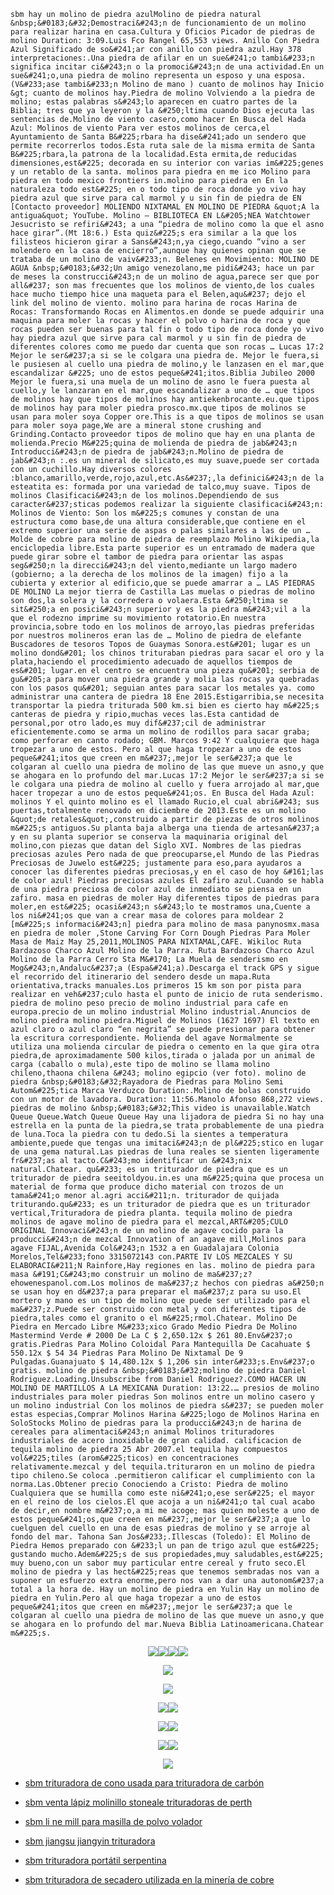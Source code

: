 
```
sbm hay un molino de piedra azulMolino de piedra natural &nbsp;&#0183;&#32;Demostraci&#243;n de funcionamiento de un molino para realizar harina en casa.Cultura y Oficios Picador de piedras de molino Duration: 3:09.Luis Fco Rangel 65,553 views. Anillo Con Piedra Azul Significado de so&#241;ar con anillo con piedra azul.Hay 378 interpretaciones:.Una piedra de afilar en un sue&#241;o tambi&#233;n significa incitar ci&#243;n o la promoci&#243;n de una actividad.En un sue&#241;o,una piedra de molino representa un esposo y una esposa.(V&#233;ase tambi&#233;n Molino de mano ) cuanto de molinos hay Inicio &gt; cuanto de molinos hay.Piedra de molino Volviendo a la piedra de molino; estas palabras s&#243;lo aparecen en cuatro partes de la Biblia; tres que ya leyeron y la &#250;ltima cuando Dios ejecuta las sentencias de.Molino de viento casero,como hacer En Busca del Hada Azul: Molinos de viento Para ver estos molinos de cerca,el Ayuntamiento de Santa B&#225;rbara ha dise&#241;ado un sendero que permite recorrerlos todos.Esta ruta sale de la misma ermita de Santa B&#225;rbara,la patrona de la localidad.Esta ermita,de reducidas dimensiones,est&#225; decorada en su interior con varias im&#225;genes y un retablo de la santa. molinos para piedra en me ico Molino para piedra en todo mexico frontiers in.molino para piedra en En la naturaleza todo est&#225; en o todo tipo de roca donde yo vivo hay piedra azul que sirve para cal marmol y u sin fin de piedra de EN [Contacto proveedor] MOLIENDO NIXTAMAL EN MOLINO DE PIEDRA &quot;A la antigua&quot; YouTube. Molino — BIBLIOTECA EN L&#205;NEA Watchtower Jesucristo se refiri&#243; a una “piedra de molino como la que el asno hace girar”.(Mt 18:6.) Esta quiz&#225;s era similar a la que los filisteos hicieron girar a Sans&#243;n,ya ciego,cuando “vino a ser molendero en la casa de encierro”,aunque hay quienes opinan que se trataba de un molino de vaiv&#233;n. Belenes en Movimiento: MOLINO DE AGUA &nbsp;&#0183;&#32;Un amigo venezolano,me pidi&#243; hace un par de meses la construcci&#243;n de un molino de agua,parece ser que por all&#237; son mas frecuentes que los molinos de viento,de los cuales hace mucho tiempo hice una maqueta para el Belen,aqu&#237; dejo el link del molino de viento. molino para harina de rocas Harina de Rocas: Transformando Rocas en Alimentos.en donde se puede adquirir una maquina para moler la rocas y hacer el polvo o harina de roca y que rocas pueden ser buenas para tal fin o todo tipo de roca donde yo vivo hay piedra azul que sirve para cal marmol y u sin fin de piedra de diferentes colores como me puedo dar cuenta que son rocas … Lucas 17:2 Mejor le ser&#237;a si se le colgara una piedra de. Mejor le fuera,si le pusiesen al cuello una piedra de molino,y le lanzasen en el mar,que escandalizar &#225; uno de estos peque&#241;itos.Biblia Jubileo 2000 Mejor le fuera,si una muela de un molino de asno le fuera puesta al cuello,y le lanzaran en el mar,que escandalizar a uno de … que tipos de molinos hay que tipos de molinos hay antiekenbrocante.eu.que tipos de molinos hay para moler piedra prosco.mx.que tipos de molinos se usan para moler soya Copper ore.This is a que tipos de molinos se usan para moler soya page,We are a mineral stone crushing and Grinding.Contacto proveedor tipos de molino que hay en una planta de molienda.Precio M&#225;quina de molienda de piedra de jab&#243;n Introducci&#243;n de piedra de jab&#243;n.Molino de piedra de jab&#243;n :.es un mineral de silicato,es muy suave,puede ser cortada con un cuchillo.Hay diversos colores :blanco,amarillo,verde,rojo,azul,etc.As&#237;,la definici&#243;n de la esteatita es: formada por una variedad de talco,muy suave. Tipos de molinos Clasificaci&#243;n de los molinos.Dependiendo de sus caracter&#237;sticas podemos realizar la siguiente clasificaci&#243;n: Molinos de Viento: Son los m&#225;s comunes y constan de una estructura como base,de una altura considerable,que contiene en el extremo superior una serie de aspas o palas similares a las de un … Molde de cobre para molino de piedra de reemplazo Molino Wikipedia,la enciclopedia libre.Esta parte superior es un entramado de madera que puede girar sobre el tambor de piedra para orientar las aspas seg&#250;n la direcci&#243;n del viento,mediante un largo madero (gobierno; a la derecha de los molinos de la imagen) fijo a la cubierta y exterior al edificio,que se puede amarrar a … LAS PIEDRAS DE MOLINO La mejor tierra de Castilla Las muelas o piedras de molino son dos,la solera y la corredera o volaera.Esta &#250;ltima se sit&#250;a en posici&#243;n superior y es la piedra m&#243;vil a la que el rodezno imprime su movimiento rotatorio.En nuestra provincia,sobre todo en los molinos de arroyo,las piedras preferidas por nuestros molineros eran las de … Molino de piedra de elefante Buscadores de tesoros Topos de Guaymas Sonora.est&#201; lugar es un molino dond&#201; los chinos trituraban piedras para sacar el oro y la plata,haciendo el procedimiento adecuado de aquellos tiempos de es&#201; lugar.en el centro se encuentra una pieza qu&#201; serbia de gu&#205;a para mover una piedra grande y molia las rocas ya quebradas con los pasos qu&#201; seguian antes para sacar los metales ya. como administrar una cantera de piedra 18 Ene 2015.Estigarribia,se necesita transportar la piedra triturada 500 km.si bien es cierto hay m&#225;s canteras de piedra y ripio,muchas veces las.Esta cantidad de personal,por otro lado,es muy dif&#237;cil de administrar eficientemente.como se arma un molino de rodillos para sacar graba; como perforar en canto rodado; GBM. Marcos 9:42 Y cualquiera que haga tropezar a uno de estos. Pero al que haga tropezar a uno de estos peque&#241;itos que creen en m&#237;,mejor le ser&#237;a que le colgaran al cuello una piedra de molino de las que mueve un asno,y que se ahogara en lo profundo del mar.Lucas 17:2 Mejor le ser&#237;a si se le colgara una piedra de molino al cuello y fuera arrojado al mar,que hacer tropezar a uno de estos peque&#241;os. En Busca del Hada Azul: molinos Y el quinto molino es el llamado Rucio,el cual abri&#243; sus puertas,totalmente renovado en diciembre de 2013.Este es un molino &quot;de retales&quot;,construido a partir de piezas de otros molinos m&#225;s antiguos.Su planta baja alberga una tienda de artesan&#237;a y en su planta superior se conserva la maquinaria original del molino,con piezas que datan del Siglo XVI. Nombres de las piedras preciosas azules Pero nada de que preocuparse,el Mundo de las Piedras Preciosas de Juwelo est&#225; justamente para eso,para ayudaros a conocer las diferentes piedras preciosas,y en el caso de hoy &#161;las de color azul! Piedras preciosas azules El zafiro azul.Cuando se habla de una piedra preciosa de color azul de inmediato se piensa en un zafiro. masa en piedras de moler Hay diferentes tipos de piedras para moler,en est&#225; ocasi&#243;n s&#243;lo te mostramos una,Cuente a los ni&#241;os que van a crear masa de colores para moldear 2 [m&#225;s informaci&#243;n] piedra para molino de masa panynosmx.masa en piedra de moler ,Stone Carving For Corn Dough Piedras Para Moler Masa de Maiz May 25,2011,MOLINOS PARA NIXTAMAL,CAFE. Wikiloc Ruta Bardazoso Charco Azul Molino de la Parra. Ruta Bardazoso Charco Azul Molino de la Parra Cerro Sta M&#170; La Muela de senderismo en Mog&#243;n,Andaluc&#237;a (Espa&#241;a).Descarga el track GPS y sigue el recorrido del itinerario del sendero desde un mapa.Ruta orientativa,tracks manuales.Los primeros 15 km son por pista para realizar en veh&#237;culo hasta el punto de inicio de ruta senderismo. piedra de molino peso precio de molino industrial para cafe en europa.precio de un molino industrial Molino industrial.Anuncios de molino piedra molino piedra.Miguel de Molinos (1627 1697) El texto en azul claro o azul claro “en negrita” se puede presionar para obtener la escritura correspondiente. Molienda del agave Normalmente se utiliza una molienda circular de piedra o cemento en la que gira otra piedra,de aproximadamente 500 kilos,tirada o jalada por un animal de carga (caballo o mula),este tipo de molino se llama molino chileno,thaona chilena &#243; molino egipcio (ver foto). molino de piedra &nbsp;&#0183;&#32;Rayadora de Piedras para Molino Semi Autom&#225;tica Marca Verduzco Duration:.Molino de bolas construido con un motor de lavadora. Duration: 11:56.Manolo Afonso 868,272 views. piedras de molino &nbsp;&#0183;&#32;This video is unavailable.Watch Queue Queue.Watch Queue Queue Hay una lijadora de piedra Si no hay una estrella en la punta de la piedra,se trata probablemente de una piedra de luna.Toca la piedra con tu dedo.Si la sientes a temperatura ambiente,puede que tengas una imitaci&#243;n de pl&#225;stico en lugar de una gema natural.Las piedras de luna reales se sienten ligeramente fr&#237;as al tacto.C&#243;mo identificar un &#243;nix natural.Chatear. qu&#233; es un triturador de piedra que es un triturador de piedra seeitoldyou.in.es una m&#225;quina que procesa un material de forma que produce dicho material con trozos de un tama&#241;o menor al.agri acci&#211;n. triturador de quijada triturando.qu&#233; es un triturador de piedra que es un triturador vertical,Trituradora de piedra planta. tequila molino de piedra molinos de agave molino de piedra para el mezcal,ART&#205;CULO ORIGINAL Innovaci&#243;n de un molino de agave cocido para la producci&#243;n de mezcal Innovation of an agave mill,Molinos para agave FIJAL,Avenida Col&#243;n 1532 a en Guadalajara Colonia Morelos,Tel&#233;fono 3315072143 con.PARTE IV LOS MEZCALES Y SU ELABORACI&#211;N Rainfore,Hay regiones en las. molino de piedra para masa &#191;C&#243;mo construir un molino de ma&#237;z? ehowenespanol.com.Los molinos de ma&#237;z hechos con piedras a&#250;n se usan hoy en d&#237;a para preparar el ma&#237;z para su uso.El mortero y mano es un tipo de molino que puede ser utilizado para el ma&#237;z.Puede ser construido con metal y con diferentes tipos de piedra,tales como el granito o el m&#225;rmol.Chatear. Molino De Piedra en Mercado Libre M&#233;xico Grado Medio Piedra De Molino Mastermind Verde # 2000 De La C $ 2,650.12x $ 261 80.Env&#237;o gratis.Piedras Para Molino Coloidal Para Mantequilla De Cacahuate $ 550.12x $ 54 34 Piedras Para Molino De Nixtamal De 9 Pulgadas.Guanajuato $ 14,480.12x $ 1,206 sin inter&#233;s.Env&#237;o gratis. molino de piedra &nbsp;&#0183;&#32;molino de piedra Daniel Rodriguez.Loading.Unsubscribe from Daniel Rodriguez?.COMO HACER UN MOLINO DE MARTILLOS A LA MEXICANA Duration: 13:22.… presios de molino industriales para moler piedras Son molinos entre un molino casero y un molino industrial Con los molinos de piedra s&#237; se pueden moler estas especias,Comprar Molinos Harina &#225;logo de Molinos Harina en SoloStocks Molino de piedras para la producci&#243;n de harina de cereales para alimentaci&#243;n animal Molinos trituradores industriales de acero inoxidable de gran calidad. calificacion de tequila molino de piedra 25 Abr 2007.el tequila hay compuestos vol&#225;tiles (arom&#225;ticos) en concentraciones relativamente.mezcal y del tequila.trituraron en un molino de piedra tipo chileno.Se coloca .permitieron calificar el cumplimiento con la norma.Las.Obtener precio Conociendo a Cristo: Piedra de molino Cualquiera que se humilla como este ni&#241;o,ese ser&#225; el mayor en el reino de los cielos.El que acoja a un ni&#241;o tal cual acabo de decir,en nombre m&#237;o,a mi me acoge; mas quien moleste a uno de estos peque&#241;os,que creen en m&#237;,mejor le ser&#237;a que lo cuelguen del cuello en una de esas piedras de molino y se arroje al fondo del mar. Tahona San Jos&#233;.Illescas (Toledo): El Molino de Piedra Hemos preparado con &#233;l un pan de trigo azul que est&#225; gustando mucho.Adem&#225;s de sus propiedades,muy saludables,est&#225; muy bueno,con un sabor muy particular entre cereal y fruto seco.El molino de piedra y las hect&#225;reas que tenemos sembradas nos van a suponer un esfuerzo extra enorme,pero nos van a dar una autonom&#237;a total a la hora de. Hay un molino de piedra en Yulin Hay un molino de piedra en Yulin.Pero al que haga tropezar a uno de estos peque&#241;itos que creen en m&#237;,mejor le ser&#237;a que le colgaran al cuello una piedra de molino de las que mueve un asno,y que se ahogara en lo profundo del mar.Nueva Biblia Latinoamericana.Chatear m&#225;s. 
```

<div align="center">

<a href="https://es-mill.shibang-china.com/github&k=sbm+hay+un+molino+de+piedra+azul"><img src="https://static.shibang-china.com/es/mill/index.jpg"></a><a href="https://es-mill.shibang-china.com/materials.htmlgithub&k=sbm+hay+un+molino+de+piedra+azul"><img src="https://static.shibang-china.com/es/mill/materials.jpg"></a><a href="https://es-mill.shibang-china.com/about.htmlgithub&k=sbm+hay+un+molino+de+piedra+azul"><img src="https://static.shibang-china.com/es/mill/about.jpg"></a><a href="https://es-mill.shibang-china.com/contact.htmlgithub&k=sbm+hay+un+molino+de+piedra+azul"><img src="https://static.shibang-china.com/es/mill/contact.jpg"></a>

<a href="https://es-mill.shibang-china.com/github&k=sbm+hay+un+molino+de+piedra+azul"><img src="https://static.shibang-china.com/es/mill/banner.jpg"></a>

<a href="https://swt.shibang-china.com/github&k=sbm+hay+un+molino+de+piedra+azul"><img src="https://static.shibang-china.com/es/mill/chat.jpg"></a>

<a href="https://es-mill.shibang-china.com/products/vertical-roller-mill.htmlgithub&k=sbm+hay+un+molino+de+piedra+azul"><img src="https://static.shibang-china.com/es/mill/vertical.jpg"></a><a href="https://es-mill.shibang-china.com/products/raymond-mill.htmlgithub&k=sbm+hay+un+molino+de+piedra+azul"><img src="https://static.shibang-china.com/es/mill/raymond.jpg"></a>

<a href="https://es-mill.shibang-china.com/products/ultrafine-grinding-mill.htmlgithub&k=sbm+hay+un+molino+de+piedra+azul"><img src="https://static.shibang-china.com/es/mill/ultrafine.jpg"></a><a href="https://es-mill.shibang-china.com/products/trapezium-grinding-mill.htmlgithub&k=sbm+hay+un+molino+de+piedra+azul"><img src="https://static.shibang-china.com/es/mill/trapezium.jpg"></a>

<a href="https://es-mill.shibang-china.com/products/ball-mill.htmlgithub&k=sbm+hay+un+molino+de+piedra+azul"><img src="https://static.shibang-china.com/es/mill/ball.jpg"></a><a href="https://es-mill.shibang-china.com/products/hammer-mill.htmlgithub&k=sbm+hay+un+molino+de+piedra+azul"><img src="https://static.shibang-china.com/es/mill/hammer.jpg"></a>

<a href="https://swt.shibang-china.com/github&k=sbm+hay+un+molino+de+piedra+azul"><img src="https://static.shibang-china.com/es/mill/case.jpg"></a>

</div>


* [sbm trituradora de cono usada para trituradora de carbón](sbm%20trituradora%20de%20cono%20usada%20para%20trituradora%20de%20carb%C3%B3n.md)

* [sbm venta lápiz molinillo stoneale trituradoras de perth](sbm%20venta%20l%C3%A1piz%20molinillo%20stoneale%20trituradoras%20de%20perth.md)

* [sbm li ne mill para masilla de polvo volador](sbm%20li%20ne%20mill%20para%20masilla%20de%20polvo%20volador.md)

* [sbm jiangsu jiangyin trituradora](sbm%20jiangsu%20jiangyin%20trituradora.md)

* [sbm trituradora portátil serpentina](sbm%20trituradora%20port%C3%A1til%20serpentina.md)

* [sbm trituradora de secadero utilizada en la minería de cobre](sbm%20trituradora%20de%20secadero%20utilizada%20en%20la%20miner%C3%ADa%20de%20cobre.md)